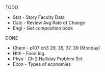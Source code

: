TODO
- Stat - Story Faculty Data
- Calc - Review Avg Rate of Change
- Engl - Get composition book

DONE
- Chem - p107 ch3 29, 35, 37, 39 (Monday)
- Hlth - Food log
- Phys - Ch 2 Halliday Problem Set
- Econ - Types of economies

